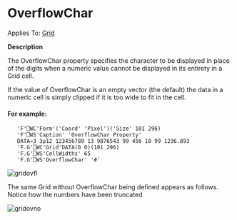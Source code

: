 




<h1 class="heading"><span class="name">OverflowChar</span></h1>

Applies To: [Grid](./grid.md)


**Description**


The OverflowChar property specifies the character to be displayed in place of the digits when a numeric value cannot be displayed in its entirety in a Grid cell.



If the value of OverflowChar is an empty vector (the default) the data in a numeric cell is simply clipped if it is too wide to fit in the cell.


#### For example:
```apl
   'F'⎕WC'Form'('Coord' 'Pixel')('Size' 101 296)         
   'F'⎕WS'Caption' 'OverflowChar Property'               
   DATA←3 3⍴12 123456789 13 9876543 99 456 10 99 1236.893
   'F.G'⎕WC'Grid'DATA(0 0)(101 296)                      
   'F.G'⎕WS'CellWidths' 65                               
   'F.G'⎕WS'OverflowChar' '#'                            
```


![gridovfl](../img/gridovfl.gif)




The same Grid without OverflowChar being defined appears as follows. Notice how the numbers have been truncated


![gridovno](../img/gridovno.gif)



